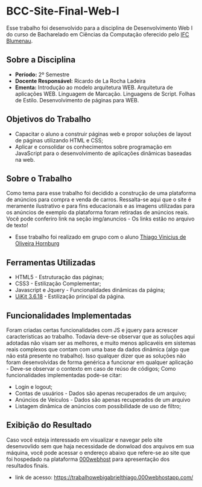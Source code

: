 # BCC-Site-Final-Web-I
Esse trabalho foi desenvolvido para a disciplina de Desenvolvimento Web I do curso de Bacharelado em Ciências da Computação oferecido pelo [IFC Blumenau](http://blumenau.ifc.edu.br/). 

## Sobre a Disciplina

- __Período:__ 2º Semestre
- __Docente Responsável:__ Ricardo de La Rocha Ladeira
- __Ementa:__ Introdução ao modelo arquitetura WEB. Arquitetura de aplicações WEB. Linguagem de Marcação. Linguagens de Script. Folhas de Estilo. Desenvolvimento de páginas para WEB. 

## Objetivos do Trabalho
- Capacitar o aluno a construir páginas web e propor soluções de layout de páginas utilizando HTML e CSS;
- Aplicar e consolidar os conhecimentos sobre programação em JavaScript para o desenvolvimento de aplicações dinâmicas baseadas na web.

## Sobre o Trabalho
Como tema para esse trabalho foi decidido a construção de uma plataforma de anúncios para compra e venda de carros. Ressalta-se aqui que o site é meramente ilustrativo e para fins educacionais e as imagens utilizadas para os anúncios de exemplo da plataforma foram retiradas de anúncios reais. Você pode conferiro link na seção img/anuncios - Os links estão no arquivo de texto!

- Esse trabalho foi realizado em grupo com o aluno [Thiago Vinicius de Oliveira Hornburg](https://github.com/Tvohornburg)

## Ferramentas Utilizadas
- HTML5 - Estruturação das páginas;
- CSS3 - Estilização Complementar;
- Javascript e Jquery - Funcionalidades dinâmicas da página;
- [UiKit 3.6.18](https://getuikit.com/docs/introduction) - Estilização principal da página. 

## Funcionalidades Implementadas
Foram criadas certas funcionalidades com JS e jquery para acrescer caracteristicas ao trabalho. Todavia deve-se observar que as soluções aqui adotadas não visam ser as melhores, e muito menos aplicavéis em sistemas reais complexos que contam com uma base da dados dinâmica (algo que não está presente no trabalho). Isso qualquer dizer que as soluções não foram desenvolvidas de forma genérica a funcionar em qualquer aplicação - Deve-se observar o contexto em caso de reúso de códigos; Como funcionalidades implementadas pode-se citar:

- Login e logout;
- Contas de usuários - Dados são apenas recuperados de um arquivo;
- Anúncios de Veículos - Dados são apenas recuperados de um arquivo
- Listagem dinâmica de anúncios com possibilidade de uso de filtro;

## Exibição do Resultado
Caso você esteja interessado em visualizar e navegar pelo site desenvovlido sem que haja necessidade de donwload dos arquivos em sua máquina, você pode acessar o endereço abaixo que refere-se ao site que foi hospedado na plataforma [000webhost](https://br.000webhost.com/) para apresentação dos resultados finais.

- link de acesso: <https://trabalhowebigabrielthiago.000webhostapp.com/>

